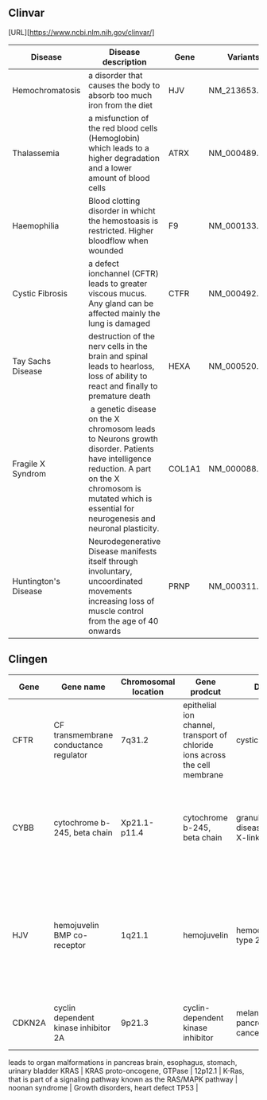 ## Clinvar 
[URL][https://www.ncbi.nlm.nih.gov/clinvar/]


Disease | Disease description | Gene | Variants (HGVS) |
----------- | ----------- | ------------ | ------------
Hemochromatosis | a disorder that causes the body to absorb too much iron from the diet | HJV | NM_213653.4:c.187C>T | 
Thalassemia | a misfunction of the red blood cells (Hemoglobin) which leads to a higher degradation and a lower amount of blood cells | ATRX | NM_000489.6:c.6253C>T
Haemophilia | Blood clotting disorder in whicht the  hemostoasis is restricted. Higher bloodflow when wounded | F9 | NM_000133.4:c.1113C>A
Cystic Fibrosis | a defect ionchannel (CFTR) leads to greater viscous mucus. Any gland can be affected mainly the lung is damaged | CTFR | NM_000492.4:c.3623del
Tay Sachs Disease | destruction of the nerv cells in the brain and spinal leads to hearloss, loss of ability to react and finally to premature death | HEXA | NM_000520.6:c.1385A>T
Fragile X Syndrom | a genetic disease on the X chromosom leads to Neurons growth disorder. Patients have intelligence reduction. A part on the X chromosom is mutated which is essential for neurogenesis and neuronal plasticity. | COL1A1 | NM_000088.4:c.934C>T
Huntington's Disease | Neurodegenerative Disease manifests itself through involuntary, uncoordinated movements increasing loss of muscle control from the age of 40 onwards | PRNP | NM_000311.5:c.593T>C

## Clingen 

Gene | Gene name | Chromosomal location | Gene prodcut | Disease | Disease description
----------- | ----------- | ----------- | ----------- | ----------- | ----------- |
CFTR | CF transmembrane conductance regulator | 7q31.2 | epithelial ion channel, transport of chloride ions across the cell membrane | cystic fibrosis | a genetic disorder chrachtericzed by the production of sweat with a igh salt content and mucus secretion with an abnormal viscosity | 
CYBB |cytochrome b-245, beta chain | Xp21.1-p11.4 | cytochrome b-245, beta chain | granulomatous disease, chronic, X-linked | immunodeficiency which manifests itself after the first year of life. White blodd cells are unable to fight against bacterial and fungal intruders.
HJV | hemojuvelin BMP co-receptor | 1q21.1 | hemojuvelin | hemochromatosis type 2A | Hemojuvelin is a protein that regulates the proper iron balance in the body. Misfunction leads to accumulation of iron. It is expressed in the heart, liver and muscles. 
CDKN2A | cyclin dependent kinase inhibitor 2A | 9p21.3 | cyclin-dependent kinase inhibitor | melanoma-pancreatic cancer syndrome | It is a control protein in the cell cycle. Misfunction leads to increased cell division
leads to organ malformations in pancreas brain, esophagus, stomach, urinary bladder
KRAS | KRAS proto-oncogene, GTPase | 12p12.1 | K-Ras, that is part of a signaling pathway known as the RAS/MAPK pathway | noonan syndrome | Growth disorders, heart defect
TP53 | 
